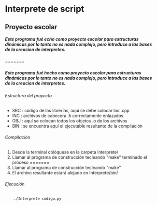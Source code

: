 Interprete de script
=====================

Proyecto escolar
------------------

##### Este programa fué echo como proyecto escolar para estructuras dinámicas por lo tanto no es nada complejo, pero introduce a las bases de la creacion de interpretes.
=======
##### Este programa fué hecho como proyecto escolar para estructuras dinámicas por lo tanto no es nada complejo, pero introduce a las bases de la creacion de interpretes.


###### Estructura del proyecto
* SRC : código de las librerías, aquí se debe colocar los .cpp
* INC : archivos de cabecera .h correctamente enlazados.
* OBJ : aquí se colocan todos los objetos .o de los archivos
* BIN : se encuentra aquí el ejecutable resultante de la compilación

###### Compilación
1. Desde la terminal colóquese en la carpeta Interprete/
2. Llamar al programa de construcción tecleando "make" terminado el proceso
=======
2. Llamar al programa de construcción tecleando "make"
3. El archivo resultante estará alojado en Interprete/bin/

###### Ejecución
```bash
	./Interprete codigo.py
```